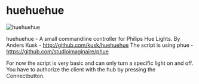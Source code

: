 # huehuehue
![huehuehue](http://maep.dk/img/huehuehue.gif)

huehuehue - A small commandline controller for Philips Hue Lights.
By Anders Kusk - http://github.com/kusk/huehuehue
The script is using phue - https://github.com/studioimaginaire/phue

For now the script is very basic and can only turn a specific light on and off.
You have to authorize the client with the hub by pressing the Connectbutton.